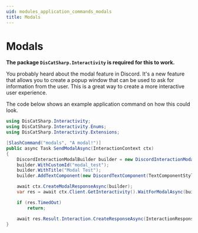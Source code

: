 ```yaml
---
uid: modules_application_commands_modals
title: Modals
---
```


# Modals

**The package `DisCatSharp.Interactivity` is required for this to work.**

You probably heard about the modal feature in Discord. It's a new feature that allows you to create a popup window that can be used to ask for information from the user. This is a great way to create a more interactive user experience.

The code below shows an example application command on how this could look.

```cs
using DisCatSharp.Interactivity;
using DisCatSharp.Interactivity.Enums;
using DisCatSharp.Interactivity.Extensions;
```

```cs
[SlashCommand("modals", "A modal!")]
public async Task SendModalAsync(InteractionContext ctx)
{
	DiscordInteractionModalBuilder builder = new DiscordInteractionModalBuilder();
	builder.WithCustomId("modal_test");
	builder.WithTitle("Modal Test");
	builder.AddTextComponent(new DiscordTextComponent(TextComponentStyle.Paragraph, label: "Some input", required: false));

    await ctx.CreateModalResponseAsync(builder);
	var res = await ctx.Client.GetInteractivity().WaitForModalAsync(builder.CustomId, TimeSpan.FromMinutes(1));

	if (res.TimedOut)
		return;

	await res.Result.Interaction.CreateResponseAsync(InteractionResponseType.ChannelMessageWithSource, new DiscordInteractionResponseBuilder().WithContent(res.Result.Interaction.Data.Components?.First()?.Value ?? "Nothing was submitted."));
}
```
